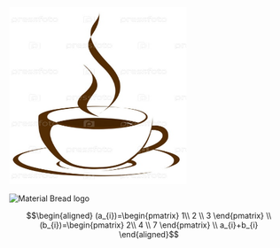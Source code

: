 <a href="url"><img src="153441388069e107ca3ec105f8b3c74211efaab5355_b.jpg" height="320" width="320" ></a>

<img width="200" src="http://material-bread.org/logo-shadow.svg" style="margin: 0 auto;" alt="Material Bread logo">



$$\begin{aligned}
(a_{i})=\begin{pmatrix}
1\\
2 \\
3
\end{pmatrix}
\\
(b_{i})=\begin{pmatrix}
2\\
4 \\
7
\end{pmatrix}
\\
a_{i}+b_{i}
\end{aligned}$$
